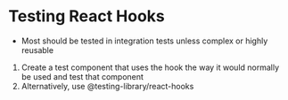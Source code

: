 # Testing React Hooks
- Most should be tested in integration tests unless complex or highly reusable
1. Create a test component that uses the hook the way it would normally be used and test that component
1. Alternatively, use @testing-library/react-hooks
